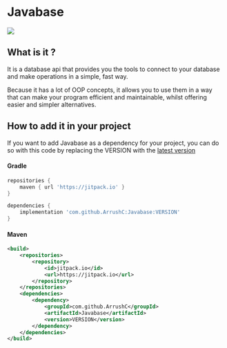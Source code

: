 # Javabase
[![](https://jitpack.io/v/ArrushC/Javabase.svg)](https://jitpack.io/#ArrushC/Javabase)


## What is it ?
It is a database api that provides you the tools to connect to your database
and make operations in a simple, fast way.

Because it has a lot of OOP concepts, it allows you to use them in a way
that can make your program efficient and maintainable, whilst offering easier
and simpler alternatives.

## How to add it in your project
If you want to add Javabase as a dependency for your project, you
can do so with this code by replacing the VERSION with the [latest version](https://github.com/ArrushC/Javabase/releases)

#### Gradle
```gradle
repositories {
	maven { url 'https://jitpack.io' }
}

dependencies {
    implementation 'com.github.ArrushC:Javabase:VERSION'
}
```

#### Maven
```xml
<build>
    <repositories>
		<repository>
		    <id>jitpack.io</id>
		    <url>https://jitpack.io</url>
		</repository>
	</repositories>
    <dependencies>
        <dependency>
	        <groupId>com.github.ArrushC</groupId>
	        <artifactId>Javabase</artifactId>
	        <version>VERSION</version>
	    </dependency>
    </dependencies>
</build>
```